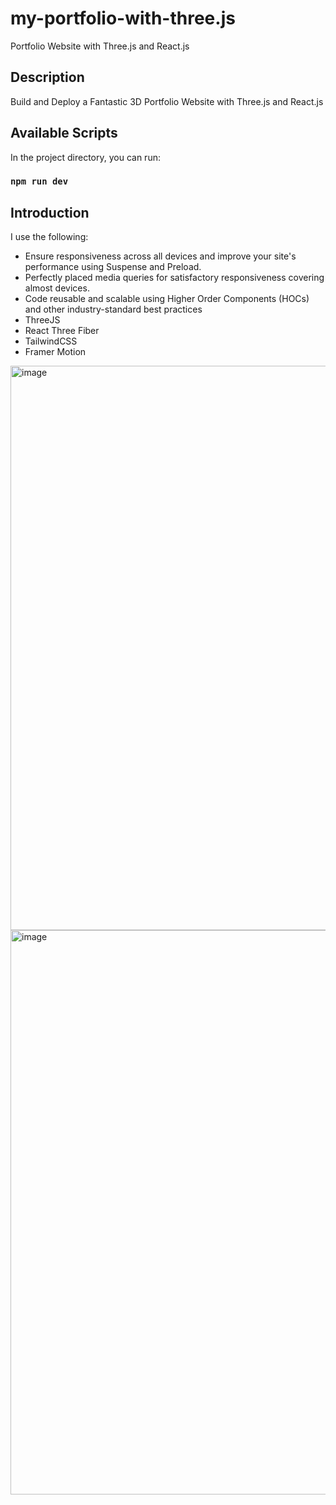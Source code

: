 # my-portfolio-with-three.js
Portfolio Website with Three.js and React.js

## Description
Build and Deploy a Fantastic 3D Portfolio Website with Three.js and React.js

## Available Scripts

In the project directory, you can run:

### `npm run dev`

## Introduction
I use the following:

* Ensure responsiveness across all devices and improve your site's performance using Suspense and Preload.
* Perfectly placed media queries for satisfactory responsiveness covering almost devices.
* Code reusable and scalable using Higher Order Components (HOCs) and other industry-standard best practices
* ThreeJS
* React Three Fiber
* TailwindCSS
* Framer Motion

<img width="903" alt="image" src="https://github.com/hushanidini/my-portfolio-with-three.js/assets/48478940/42f738b5-a7d0-4ff4-81aa-591c5ea8696e">
<img width="903" alt="image" src="https://github.com/hushanidini/my-portfolio-with-three.js/assets/48478940/94cc4da6-cf5a-4a33-8528-9dc6aa63a9f6">


